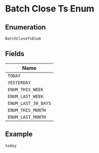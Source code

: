 
# Batch Close Ts Enum

## Enumeration

`BatchCloseTsEnum`

## Fields

| Name |
|  --- |
| `TODAY` |
| `YESTERDAY` |
| `ENUM_THIS_WEEK` |
| `ENUM_LAST_WEEK` |
| `ENUM_LAST_30_DAYS` |
| `ENUM_THIS_MONTH` |
| `ENUM_LAST_MONTH` |

## Example

```
today
```

